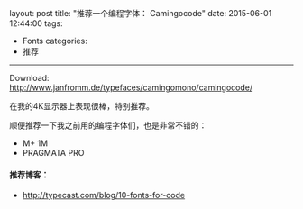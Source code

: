 layout: post
title: "推荐一个编程字体： Camingocode"
date: 2015-06-01 12:44:00
tags:
- Fonts
categories:
- 推荐
---

Download: <http://www.janfromm.de/typefaces/camingomono/camingocode/>

在我的4K显示器上表现很棒，特别推荐。

顺便推荐一下我之前用的编程字体们，也是非常不错的：

- M+ 1M
- PRAGMATA PRO

#### 推荐博客：
- <http://typecast.com/blog/10-fonts-for-code>
